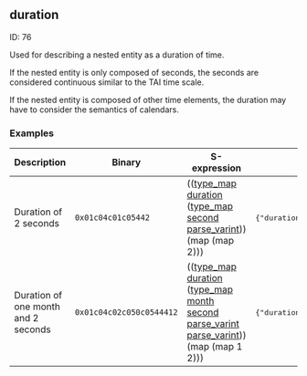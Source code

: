 ## duration

ID: 76

Used for describing a nested entity as a duration of time.

If the nested entity is only composed of seconds, the seconds are considered continuous similar to the TAI time scale.

If the nested entity is composed of other time elements, the duration may have to consider the semantics of calendars.

### Examples

| Description | Binary | S-expression | Unpacked |
|----|----|----|----|
| Duration of 2 seconds | `0x01c04c01c05442` | (([type_map](./type_map.md) [duration](./duration.md) ([type_map](./type_map.md) [second](./second.md) [parse_varint](./parse_varint.md))) (map (map 2))) | <pre>{"duration":{"second":2}}</pre> |
| Duration of one month and 2 seconds | `0x01c04c02c050c0544412` | (([type_map](./type_map.md) [duration](./duration.md) ([type_map](./type_map.md) [month](./month.md) [second](./second.md) [parse_varint](./parse_varint.md) [parse_varint](./parse_varint.md))) (map (map 1 2))) | <pre>{"duration":{"month":1,"second":2}}</pre> |